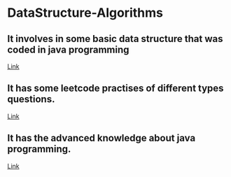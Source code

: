 # DataStructure-Algorithms
## It involves in some basic data structure that was coded in java programming 
[Link](https://github.com/quincey001/DataStructure-Algorithms/tree/main/DS/src/main/java/data_structure)
## It has some leetcode practises of different types questions.
[Link](https://link-url-here.org)
## It has the advanced knowledge about java programming.
[Link](https://github.com/quincey001/DataStructure-Algorithms/tree/main/DS/src/main/java/advanced_java)
